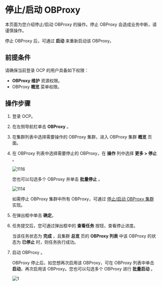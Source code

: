 # 停止/启动 OBProxy

本页面为您介绍停止/启动 OBProxy 的操作。停止 OBProxy 会造成业务中断，请谨慎操作。

停止 OBProxy 后，可通过 **启动** 来重新启动该 OBProxy。

## 前提条件

请确保当前登录 OCP 的用户具备如下权限：

* **OBProxy 维护** 资源权限。
* OBProxy **概览** 菜单权限。

## 操作步骤

1. 登录 OCP。

2. 在左侧导航栏单击 **OBProxy** 。

3. 在集群列表中选择需要操作的 OBProxy 集群，进入 OBProxy 集群 **概览** 页面。

4. 在 OBProxy 列表中选择需要停止的 OBProxy，在 **操作** 列中选择 **更多 > 停止** 。

   ![1116](https://obbusiness-private.oss-cn-shanghai.aliyuncs.com/doc/img/ocp/422/%E5%81%9C%E6%AD%A2obproxy.png)

   您也可以勾选多个 OBProxy 并单击 **批量停止** 。

   ![1114](https://obbusiness-private.oss-cn-shanghai.aliyuncs.com/doc/img/ocp/422/%E6%89%B9%E9%87%8F%E5%81%9C%E6%AD%A2obproxy.png)

   如需停止 OBProxy 集群中所有 OBProxy，可通过 [停止/启动 OBProxy 集群](../300.manage-a-obproxy-cluster/700.restarts-all-obproxy-nodes-in-the-obproxy-cluster.md) 实现。

5. 在弹出框中单击 **确定**。

6. 任务提交后，您可通过弹出框中的 **查看任务** 按钮，查看停止进度。

   当该任务状态为 **完成** ，且集群 **总览** 页的 **OBProxy 列表** 中该 OBProxy 的状态为 **已停止** 时，则任务执行成功。

7. 启动 OBProxy 。

    OBProxy 停止后，如您想再次启用该 OBProxy，可在 OBProxy 列表中单击 **启动**，再次启用该 OBProxy。您也可以勾选多个 OBProxy 进行 **批量启动** 。

    ![1](https://obbusiness-private.oss-cn-shanghai.aliyuncs.com/doc/img/ocp/422/%E5%90%AF%E5%8A%A8obproxy.png)
